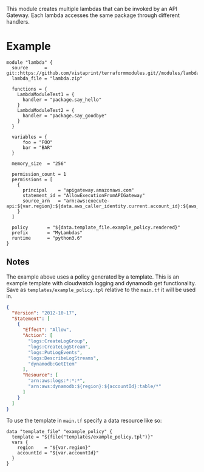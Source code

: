 This module creates multiple lambdas that can be invoked by an API Gateway. Each lambda accesses the same package through different handlers.

# Example

```hcl
module "lambda" { 
  source      = git::https://github.com/vistaprint/terraformmodules.git//modules/lambda"
  lambda_file = "lambda.zip"

  functions = {
    LambdaModuleTest1 = {
      handler = "package.say_hello"
    }
    LambdaModuleTest2 = {
      handler = "package.say_goodbye"
    }
  }

  variables = {
      foo = "FOO"
      bar = "BAR"
  }

  memory_size  = "256"

  permission_count = 1
  permissions = [
    {
      principal    = "apigateway.amazonaws.com"
      statement_id = "AllowExecutionFromAPIGateway"
      source_arn   = "arn:aws:execute-api:${var.region}:${data.aws_caller_identity.current.account_id}:${aws_api_gateway_rest_api.api.id}/*/GET/*/*"
    }
  ]

  policy       = "${data.template_file.example_policy.rendered}"
  prefix       = "MyLambdas"
  runtime      = "python3.6"
}
```

## Notes

The example above uses a policy generated by a template. This is an example template with cloudwatch logging and dynamodb get functionality. Save as `templates/example_policy.tpl` relative to the `main.tf` it will be used in.

```json
{
  "Version": "2012-10-17",
  "Statement": [
    {
      "Effect": "Allow",
      "Action": [
        "logs:CreateLogGroup",
        "logs:CreateLogStream",
        "logs:PutLogEvents",
        "logs:DescribeLogStreams",
        "dynamodb:GetItem"
      ],
      "Resource": [
        "arn:aws:logs:*:*:*",
        "arn:aws:dynamodb:${region}:${accountId}:table/*"
      ]
    }
  ]
}
```

To use the template in `main.tf` specify a data resource like so:

```hcl
data "template_file" "example_policy" {
  template = "${file("templates/example_policy.tpl")}"
  vars {
    region    = "${var.region}"
    accountId = "${var.accountId}"
  }
}
```
